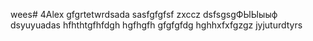 wees# 4Alex
gfgrtetwrdsada
sasfgfgfsf
zxccz
dsfsgsgФЫЫыыф
dsyuyuadas
hfhthtgfhfdgh
hgfhgfh
gfgfgfdg
hghhxfxfgzgz
jyjuturdtyrs
